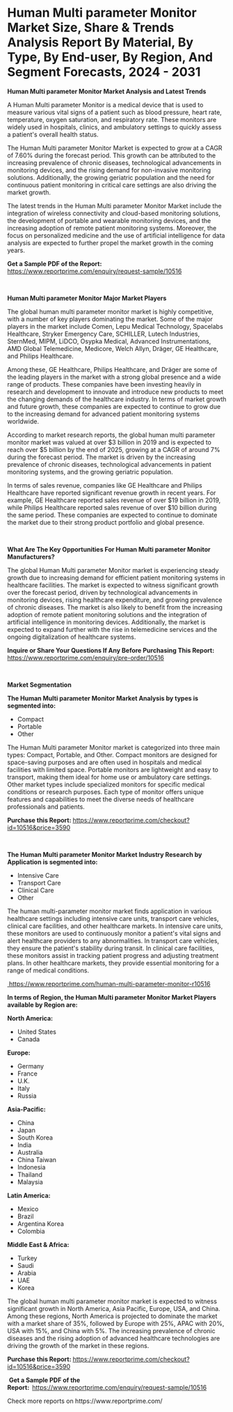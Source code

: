 <p><h1>Human Multi parameter Monitor Market Size, Share & Trends Analysis Report By Material, By Type, By End-user, By Region, And Segment Forecasts, 2024 - 2031</h1></p><p><strong>Human Multi parameter Monitor Market Analysis and Latest Trends</strong></p>
<p><p>A Human Multi parameter Monitor is a medical device that is used to measure various vital signs of a patient such as blood pressure, heart rate, temperature, oxygen saturation, and respiratory rate. These monitors are widely used in hospitals, clinics, and ambulatory settings to quickly assess a patient's overall health status.</p><p>The Human Multi parameter Monitor Market is expected to grow at a CAGR of 7.60% during the forecast period. This growth can be attributed to the increasing prevalence of chronic diseases, technological advancements in monitoring devices, and the rising demand for non-invasive monitoring solutions. Additionally, the growing geriatric population and the need for continuous patient monitoring in critical care settings are also driving the market growth.</p><p>The latest trends in the Human Multi parameter Monitor Market include the integration of wireless connectivity and cloud-based monitoring solutions, the development of portable and wearable monitoring devices, and the increasing adoption of remote patient monitoring systems. Moreover, the focus on personalized medicine and the use of artificial intelligence for data analysis are expected to further propel the market growth in the coming years.</p></p>
<p><strong>Get a Sample PDF of the Report:&nbsp;</strong> <a href="https://www.reportprime.com/enquiry/request-sample/10516">https://www.reportprime.com/enquiry/request-sample/10516</a></p>
<p>&nbsp;</p>
<p><strong>Human Multi parameter Monitor Major Market Players</strong></p>
<p><p>The global human multi parameter monitor market is highly competitive, with a number of key players dominating the market. Some of the major players in the market include Comen, Lepu Medical Technology, Spacelabs Healthcare, Stryker Emergency Care, SCHILLER, Lutech Industries, SternMed, MIPM, LiDCO, Osypka Medical, Advanced Instrumentations, AMD Global Telemedicine, Medicore, Welch Allyn, Dräger, GE Healthcare, and Philips Healthcare.</p><p>Among these, GE Healthcare, Philips Healthcare, and Dräger are some of the leading players in the market with a strong global presence and a wide range of products. These companies have been investing heavily in research and development to innovate and introduce new products to meet the changing demands of the healthcare industry. In terms of market growth and future growth, these companies are expected to continue to grow due to the increasing demand for advanced patient monitoring systems worldwide.</p><p>According to market research reports, the global human multi parameter monitor market was valued at over $3 billion in 2019 and is expected to reach over $5 billion by the end of 2025, growing at a CAGR of around 7% during the forecast period. The market is driven by the increasing prevalence of chronic diseases, technological advancements in patient monitoring systems, and the growing geriatric population.</p><p>In terms of sales revenue, companies like GE Healthcare and Philips Healthcare have reported significant revenue growth in recent years. For example, GE Healthcare reported sales revenue of over $19 billion in 2019, while Philips Healthcare reported sales revenue of over $10 billion during the same period. These companies are expected to continue to dominate the market due to their strong product portfolio and global presence.</p></p>
<p>&nbsp;</p>
<p><strong>What Are The Key Opportunities For Human Multi parameter Monitor Manufacturers?</strong></p>
<p><p>The global Human Multi parameter Monitor market is experiencing steady growth due to increasing demand for efficient patient monitoring systems in healthcare facilities. The market is expected to witness significant growth over the forecast period, driven by technological advancements in monitoring devices, rising healthcare expenditure, and growing prevalence of chronic diseases. The market is also likely to benefit from the increasing adoption of remote patient monitoring solutions and the integration of artificial intelligence in monitoring devices. Additionally, the market is expected to expand further with the rise in telemedicine services and the ongoing digitalization of healthcare systems.</p></p>
<p><strong>Inquire or Share Your Questions If Any Before Purchasing This Report:</strong> <a href="https://www.reportprime.com/enquiry/pre-order/10516">https://www.reportprime.com/enquiry/pre-order/10516</a></p>
<p>&nbsp;</p>
<p><strong>Market Segmentation</strong></p>
<p><strong>The Human Multi parameter Monitor Market Analysis by types is segmented into:</strong></p>
<p><ul><li>Compact</li><li>Portable</li><li>Other</li></ul></p>
<p><p>The Human Multi parameter Monitor market is categorized into three main types: Compact, Portable, and Other. Compact monitors are designed for space-saving purposes and are often used in hospitals and medical facilities with limited space. Portable monitors are lightweight and easy to transport, making them ideal for home use or ambulatory care settings. Other market types include specialized monitors for specific medical conditions or research purposes. Each type of monitor offers unique features and capabilities to meet the diverse needs of healthcare professionals and patients.</p></p>
<p><strong>Purchase this Report:&nbsp;</strong><a href="https://www.reportprime.com/checkout?id=10516&price=3590">https://www.reportprime.com/checkout?id=10516&price=3590</a></p>
<p>&nbsp;</p>
<p><strong>The Human Multi parameter Monitor Market Industry Research by Application is segmented into:</strong></p>
<p><ul><li>Intensive Care</li><li>Transport Care</li><li>Clinical Care</li><li>Other</li></ul></p>
<p><p>The human multi-parameter monitor market finds application in various healthcare settings including intensive care units, transport care vehicles, clinical care facilities, and other healthcare markets. In intensive care units, these monitors are used to continuously monitor a patient's vital signs and alert healthcare providers to any abnormalities. In transport care vehicles, they ensure the patient's stability during transit. In clinical care facilities, these monitors assist in tracking patient progress and adjusting treatment plans. In other healthcare markets, they provide essential monitoring for a range of medical conditions.</p></p>
<p><a href="https://www.reportprime.com/human-multi-parameter-monitor-r10516">&nbsp;https://www.reportprime.com/human-multi-parameter-monitor-r10516</a></p>
<p><strong>In terms of Region, the Human Multi parameter Monitor Market Players available by Region are:</strong></p>
<p>
    <p> <strong> North America: </strong>
        <ul>
            <li>United States</li>
            <li>Canada</li>
        </ul>
        </p> 
    <p> <strong> Europe: </strong>
        <ul>
            <li>Germany</li>
            <li>France</li>
            <li>U.K.</li>
            <li>Italy</li>
            <li>Russia</li>
        </ul>
        </p> 
    <p> <strong> Asia-Pacific: </strong>
        <ul>
            <li>China</li>
            <li>Japan</li>
            <li>South Korea</li>
            <li>India</li>
            <li>Australia</li>
            <li>China Taiwan</li>
            <li>Indonesia</li>
            <li>Thailand</li>
            <li>Malaysia</li>
        </ul>
        </p> 
    <p> <strong> Latin America: </strong>
        <ul>
            <li>Mexico</li>
            <li>Brazil</li>
            <li>Argentina Korea</li>
            <li>Colombia</li>
        </ul>
        </p> 
    <p> <strong> Middle East & Africa: </strong>
        <ul>
            <li>Turkey</li>
            <li>Saudi</li>
            <li>Arabia</li>
            <li>UAE</li>
            <li>Korea</li>
        </ul>
    </p>
    </p>
<p><p>The global human multi parameter monitor market is expected to witness significant growth in North America, Asia Pacific, Europe, USA, and China. Among these regions, North America is projected to dominate the market with a market share of 35%, followed by Europe with 25%, APAC with 20%, USA with 15%, and China with 5%. The increasing prevalence of chronic diseases and the rising adoption of advanced healthcare technologies are driving the growth of the market in these regions.</p></p>
<p><strong>Purchase this Report: </strong><a href="https://www.reportprime.com/checkout?id=10516&price=3590">https://www.reportprime.com/checkout?id=10516&price=3590</a></p>
<p>&nbsp;<strong>Get a Sample PDF of the Report:&nbsp;&nbsp;</strong><a href="https://www.reportprime.com/enquiry/request-sample/10516">https://www.reportprime.com/enquiry/request-sample/10516</a></p>
<p><strong></strong></p>
<p>Check more reports on https://www.reportprime.com/</p>